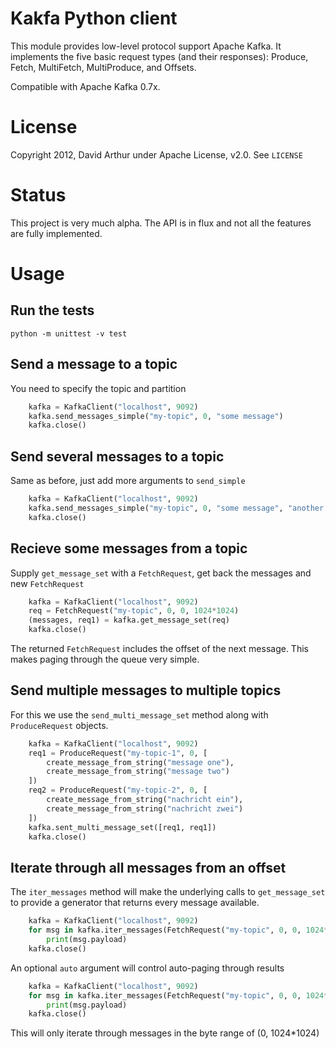 # Kakfa Python client

This module provides low-level protocol support Apache Kafka. It implements the five basic request types (and their responses): Produce, Fetch, MultiFetch, MultiProduce, and Offsets. 

Compatible with Apache Kafka 0.7x.

# License

Copyright 2012, David Arthur under Apache License, v2.0. See `LICENSE`

# Status

This project is very much alpha. The API is in flux and not all the features are fully implemented.

# Usage

## Run the tests

```shell
python -m unittest -v test
```

## Send a message to a topic

You need to specify the topic and partition

```python
    kafka = KafkaClient("localhost", 9092)
    kafka.send_messages_simple("my-topic", 0, "some message")
    kafka.close()
```

## Send several messages to a topic

Same as before, just add more arguments to `send_simple`

```python
    kafka = KafkaClient("localhost", 9092)
    kafka.send_messages_simple("my-topic", 0, "some message", "another message", "and another")
    kafka.close()
```

## Recieve some messages from a topic

Supply `get_message_set` with a `FetchRequest`, get back the messages and new `FetchRequest`

```python
    kafka = KafkaClient("localhost", 9092)
    req = FetchRequest("my-topic", 0, 0, 1024*1024)
    (messages, req1) = kafka.get_message_set(req)
    kafka.close()
```

The returned `FetchRequest` includes the offset of the next message. This makes 
paging through the queue very simple.

## Send multiple messages to multiple topics

For this we use the `send_multi_message_set` method along with `ProduceRequest` objects.

```python
    kafka = KafkaClient("localhost", 9092)
    req1 = ProduceRequest("my-topic-1", 0, [
        create_message_from_string("message one"),
        create_message_from_string("message two")
    ])
    req2 = ProduceRequest("my-topic-2", 0, [
        create_message_from_string("nachricht ein"),
        create_message_from_string("nachricht zwei")
    ])
    kafka.sent_multi_message_set([req1, req1])
    kafka.close()
```

## Iterate through all messages from an offset

The `iter_messages` method will make the underlying calls to `get_message_set`
to provide a generator that returns every message available.

```python
    kafka = KafkaClient("localhost", 9092)
    for msg in kafka.iter_messages(FetchRequest("my-topic", 0, 0, 1024*1024)):
        print(msg.payload)
    kafka.close()
```

An optional `auto` argument will control auto-paging through results

```python
    kafka = KafkaClient("localhost", 9092)
    for msg in kafka.iter_messages(FetchRequest("my-topic", 0, 0, 1024*1024), False):
        print(msg.payload)
    kafka.close()
```

This will only iterate through messages in the byte range of 
(0, 1024\*1024)
